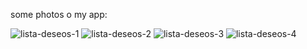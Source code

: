 some photos o my app:

![lista-deseos-1](https://user-images.githubusercontent.com/54085516/78522423-b791ad00-77cd-11ea-9708-f13a6ac03258.png)
![lista-deseos-2](https://user-images.githubusercontent.com/54085516/78522427-bceef780-77cd-11ea-9ff2-93cf0a025a7f.png)
![lista-deseos-3](https://user-images.githubusercontent.com/54085516/78522432-c0827e80-77cd-11ea-9b5d-6a970240b6c8.png)
![lista-deseos-4](https://user-images.githubusercontent.com/54085516/78522433-c0827e80-77cd-11ea-8924-ecaad270318c.png)

